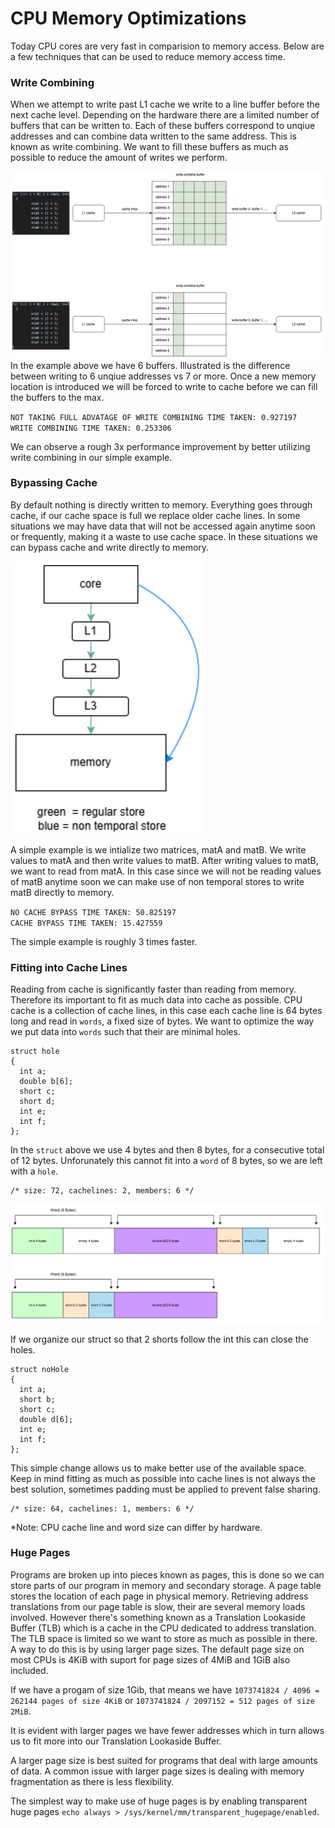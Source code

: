 # CPU Memory Optimizations
Today CPU cores are very fast in comparision to memory access. Below are a few techniques that can be used to reduce memory access time.
### Write Combining
When we attempt to write past L1 cache we write to a line buffer before the next cache level. Depending on the hardware there are a limited number of buffers that can be written to. Each of these buffers correspond to unqiue addresses and can combine data written to the same address. This is known as write combining. We want to fill these buffers as much as possible to reduce the amount of writes we perform.

![Write Combine Buffer](./images/WCB.png)
In the example above we have 6 buffers. Illustrated is the difference between writing to 6 unqiue addresses vs 7 or more. Once a new memory location is introduced we will be forced to write to cache before we can fill the buffers to the max.

`NOT TAKING FULL ADVATAGE OF WRITE COMBINING TIME TAKEN: 0.927197` <br>
`WRITE COMBINING TIME TAKEN: 0.253306` <br>

We can observe a rough 3x performance improvement by better utilizing write combining in our simple example.

### Bypassing Cache
By default nothing is directly written to memory. Everything goes through cache, if our cache space is full we replace older cache lines. In some situations we may have data that will not be accessed again anytime soon or frequently, making it a waste to use cache space. In these situations we can bypass cache and write directly to memory.

![Non Temporal Store](./images/nonTemporalStore.png)

A simple example is we intialize two matrices, matA and matB. We write values to matA and then write values to matB. After writing values to matB, we want to read from matA. In this case since we will not be reading values of matB anytime soon we can make use of non temporal stores to write matB directly to memory. 

`NO CACHE BYPASS TIME TAKEN: 50.825197`<br>
`CACHE BYPASS TIME TAKEN: 15.427559`<br>

The simple example is roughly 3 times faster.

### Fitting into Cache Lines
Reading from cache is significantly faster than reading from memory. Therefore its important to fit as much data into cache as possible. CPU cache is a collection of  cache lines, in this case each cache line is 64 bytes long and read in `words`, a fixed size of bytes. We want to optimize the way we put data into `words` such that their are minimal holes.

```
struct hole
{
  int a;
  double b[6];
  short c;
  short d;
  int e;
  int f;
};
```
In the `struct` above we use 4 bytes and then 8 bytes, for a consecutive total of 12 bytes. Unforunately this cannot fit into a `word` of 8 bytes, so we are left with a `hole`.
```
/* size: 72, cachelines: 2, members: 6 */
```

![Memory Hole](./images/cacheline.png)

If we organize our struct so that 2 shorts follow the int this can close the holes.

```
struct noHole
{
  int a;
  short b;
  short c;
  double d[6];
  int e;
  int f;
};
```

This simple change allows us to make better use of the available space. Keep in mind fitting as much as possible into cache lines is not always the best solution, sometimes padding must be applied to prevent false sharing.

```
/* size: 64, cachelines: 1, members: 6 */
```

*Note: CPU cache line and word size can differ by hardware.

### Huge Pages
Programs are broken up into pieces known as pages, this is done so we can store parts of our program in memory and secondary storage. A page table stores the location of each page in physical memory. Retrieving address translations from our page table is slow, their are several memory loads involved. However there's something known as a Translation Lookaside Buffer (TLB) which is a cache in the CPU dedicated to address translation. The TLB space is limited so we want to store as much as possible in there. A way to do this is by using larger page sizes. The default page size on most CPUs is 4KiB with suport for page sizes of 4MiB and 1GiB also included.

If we have a progam of size 1Gib, that means we have `1073741824 / 4096 = 262144 pages of size 4KiB` or `1073741824 / 2097152 = 512 pages of size 2MiB`.

It is evident with larger pages we have fewer addresses which in turn allows us to fit more into our Translation Lookaside Buffer.

A larger page size is best suited for programs that deal with large amounts of data. A common issue with larger page sizes is dealing with memory fragmentation as there is less flexibility.

The simplest way to make use of huge pages is by enabling transparent huge pages `echo always > /sys/kernel/mm/transparent_hugepage/enabled`.